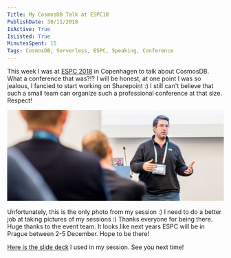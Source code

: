 ```yaml
---
Title: My CosmosDB Talk at ESPC18
PublishDate: 30/11/2018
IsActive: True
IsListed: True
MinutesSpent: 15
Tags: CosmosDB, Serverless, ESPC, Speaking, Conference
---
```


This week I was at [ESPC 2018](https://www.sharepointeurope.com/) in Copenhagen to talk about CosmosDB. What a conference that was?!? I will be honest, at one point I was so jealous, I fancied to start working on Sharepoint :) I still can't believe that such a small team can organize such a professional conference at that size. Respect!

![CosmosDB Talk at ESPC18](media/ESPC-CosmosDB-Talk/daron.jpg)

Unfortunately, this is the only photo from my session :) I need to do a better job at taking pictures of my sessions :) Thanks everyone for being there. Huge thanks to the event team. It looks like next years ESPC will be in Prague between 2-5 December. Hope to be there!

[Here is the slide deck](https://speakerdeck.com/daronyondem/cosmosdb-jack-of-all-trades-master-of-many-fb0df07b-9373-40e1-b529-33589c86de43) I used in my session. See you next time!


